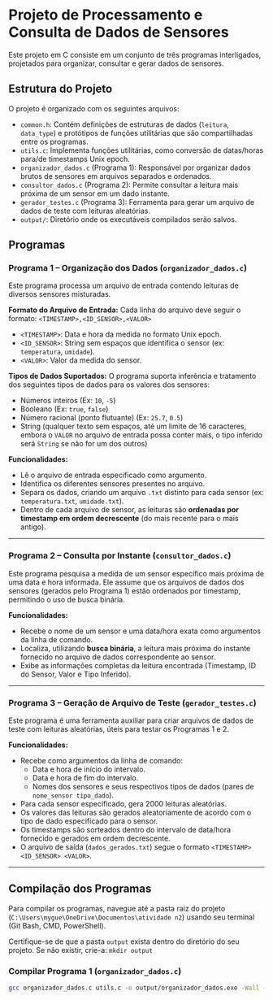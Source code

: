 # Projeto de Processamento e Consulta de Dados de Sensores

Este projeto em C consiste em um conjunto de três programas interligados, projetados para organizar, consultar e gerar dados de sensores.

## Estrutura do Projeto

O projeto é organizado com os seguintes arquivos:

* `common.h`: Contém definições de estruturas de dados (`leitura`, `data_type`) e protótipos de funções utilitárias que são compartilhadas entre os programas.
* `utils.c`: Implementa funções utilitárias, como conversão de datas/horas para/de timestamps Unix epoch.
* `organizador_dados.c` (Programa 1): Responsável por organizar dados brutos de sensores em arquivos separados e ordenados.
* `consultor_dados.c` (Programa 2): Permite consultar a leitura mais próxima de um sensor em um dado instante.
* `gerador_testes.c` (Programa 3): Ferramenta para gerar um arquivo de dados de teste com leituras aleatórias.
* `output/`: Diretório onde os executáveis compilados serão salvos.

## Programas

### Programa 1 – Organização dos Dados (`organizador_dados.c`)

Este programa processa um arquivo de entrada contendo leituras de diversos sensores misturadas.

**Formato do Arquivo de Entrada:**
Cada linha do arquivo deve seguir o formato:
`<TIMESTAMP>,<ID_SENSOR>,<VALOR>`

* `<TIMESTAMP>`: Data e hora da medida no formato Unix epoch.
* `<ID_SENSOR>`: String sem espaços que identifica o sensor (ex: `temperatura`, `umidade`).
* `<VALOR>`: Valor da medida do sensor.

**Tipos de Dados Suportados:**
O programa suporta inferência e tratamento dos seguintes tipos de dados para os valores dos sensores:
* Números inteiros (Ex: `10`, `-5`)
* Booleano (Ex: `true`, `false`)
* Número racional (ponto flutuante) (Ex: `25.7`, `0.5`)
* String (qualquer texto sem espaços, até um limite de 16 caracteres, embora o `VALOR` no arquivo de entrada possa conter mais, o tipo inferido será `String` se não for um dos outros)

**Funcionalidades:**
* Lê o arquivo de entrada especificado como argumento.
* Identifica os diferentes sensores presentes no arquivo.
* Separa os dados, criando um arquivo `.txt` distinto para cada sensor (ex: `temperatura.txt`, `umidade.txt`).
* Dentro de cada arquivo de sensor, as leituras são **ordenadas por timestamp em ordem decrescente** (do mais recente para o mais antigo).

---

### Programa 2 – Consulta por Instante (`consultor_dados.c`)

Este programa pesquisa a medida de um sensor específico mais próxima de uma data e hora informada. Ele assume que os arquivos de dados dos sensores (gerados pelo Programa 1) estão ordenados por timestamp, permitindo o uso de busca binária.

**Funcionalidades:**
* Recebe o nome de um sensor e uma data/hora exata como argumentos da linha de comando.
* Localiza, utilizando **busca binária**, a leitura mais próxima do instante fornecido no arquivo de dados correspondente ao sensor.
* Exibe as informações completas da leitura encontrada (Timestamp, ID do Sensor, Valor e Tipo Inferido).

---

### Programa 3 – Geração de Arquivo de Teste (`gerador_testes.c`)

Este programa é uma ferramenta auxiliar para criar arquivos de dados de teste com leituras aleatórias, úteis para testar os Programas 1 e 2.

**Funcionalidades:**
* Recebe como argumentos da linha de comando:
    * Data e hora de início do intervalo.
    * Data e hora de fim do intervalo.
    * Nomes dos sensores e seus respectivos tipos de dados (pares de `nome_sensor tipo_dado`).
* Para cada sensor especificado, gera 2000 leituras aleatórias.
* Os valores das leituras são gerados aleatoriamente de acordo com o tipo de dado especificado para o sensor.
* Os timestamps são sorteados dentro do intervalo de data/hora fornecido e gerados em ordem decrescente.
* O arquivo de saída (`dados_gerados.txt`) segue o formato `<TIMESTAMP> <ID_SENSOR> <VALOR>`.

---

## Compilação dos Programas

Para compilar os programas, navegue até a pasta raiz do projeto (`C:\Users\mygue\OneDrive\Documentos\atividade n2`) usando seu terminal (Git Bash, CMD, PowerShell).

Certifique-se de que a pasta `output` exista dentro do diretório do seu projeto. Se não existir, crie-a:
`mkdir output`

### Compilar Programa 1 (`organizador_dados.c`)

```bash
gcc organizador_dados.c utils.c -o output/organizador_dados.exe -Wall -Wextra -g3 -std=c11 -I .

